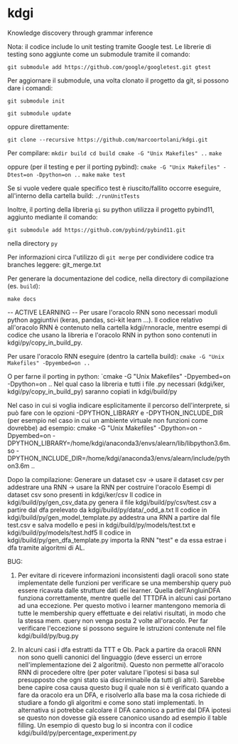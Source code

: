 # kdgi
Knowledge discovery through grammar inference

Nota: il codice include lo unit testing tramite Google test.
Le librerie di testing sono aggiunte come un submodule tramite il comando:

`git submodule add https://github.com/google/googletest.git gtest`

Per aggiornare il submodule, una volta clonato il progetto da git, si possono dare i comandi:

`git submodule init`

`git submodule update`

oppure direttamente:

`git clone --recursive https://github.com/marcoortolani/kdgi.git`

Per compilare:
`mkdir build cd build cmake -G "Unix Makefiles" ..`
`make`

oppure (per il testing e per il porting pybind):
`cmake -G "Unix Makefiles" -Dtest=on -Dpython=on ..`
`make`
`make test`

Se si vuole vedere quale specifico test è riuscito/fallito occorre eseguire, all'interno della cartella build:
`./runUnitTests`

Inoltre, il porting della libreria `gi` su python utilizza il progetto pybind11, aggiunto mediante il comando:

`git submodule add https://github.com/pybind/pybind11.git`

nella directory `py`

Per informazioni circa l'utilizzo di `git merge`  per condividere codice tra branches leggere:
git_merge.txt

Per generare la documentazione del codice, nella directory di compilazione (es. `build`):

`make docs`



-- ACTIVE LEARNING --
Per usare l'oracolo RNN sono necessari moduli python aggiuntivi (keras, pandas, sci-kit learn ...).
Il codice relativo all'oracolo RNN è contenuto nella cartella kdgi/rnnoracle, mentre esempi di codice che usano la libreria e l'oracolo RNN in python sono contenuti in  kdgi/py/copy_in_build_py.

Per usare l'oracolo RNN eseguire (dentro la cartella build):
`cmake -G "Unix Makefiles" -Dpyembed=on ..`

O per farne il porting in python:
`cmake -G "Unix Makefiles" -Dpyembed=on -Dpython=on ..
Nel qual caso la libreria e tutti i file .py necessari (kdgi/ker, kdgi/py/copy_in_build_py) saranno copiati in kdgi/build/py

Nel caso in cui si voglia indicare esplicitamente il percorso dell'interprete, si può fare con le opzioni  -DPYTHON_LIBRARY e -DPYTHON_INCLUDE_DIR (per esempio nel caso in cui un ambiente virtuale non funzioni come dovrebbe)
ad esempio:
cmake -G "Unix Makefiles" -Dpython=on -Dpyembed=on -DPYTHON_LIBRARY=/home/kdgi/anaconda3/envs/alearn/lib/libpython3.6m.so -DPYTHON_INCLUDE_DIR=/home/kdgi/anaconda3/envs/alearn/include/python3.6m ..

Dopo la compilazione:
Generare un dataset csv -> usare il dataset csv per addestrare una RNN -> usare la RNN per costruire l'oracolo
Esempi di dataset csv sono presenti in kdgi/ker/csv
Il codice in kdgi/build/py/gen_csv_data.py genera il file kdgi/build/py/csv/test.csv a partire dal  dfa prelevato da kdgi/build/py/data/_odd_a.txt
Il codice in kdgi/build/py/gen_model_template.py  addestra una RNN a partire dal file test.csv e salva modello e pesi in kdgi/build/py/models/test.txt e kdgi/build/py/models/test.hdf5
Il codice in kdgi/build/py/gen_dfa_template.py importa la RNN "test" e da essa estrae i dfa tramite algoritmi di AL.

BUG:

1) Per evitare di ricevere informazioni inconsistenti dagli oracoli sono state implementate delle funzioni per verificare se una membership query può essere ricavata dalle strutture dati dei learner.
Quella dell'AngluinDFA funziona correttamente, mentre quelle del TTTDFA in alcuni casi portano ad una eccezione.
Per questo motivo i learner mantengono memoria di tutte le membership query effettuate e dei relativi risultati, in modo che la stessa mem. query non venga posta 2 volte all'oracolo.
Per far verificare l'eccezione si possono seguire le istruzioni contenute nel file kdgi/build/py/bug.py

2) In alcuni casi i dfa estratti da TTT e Ob. Pack a partire da oracoli RNN non sono quelli canonici del linguaggio (deve esserci un errore nell'implementazione dei 2 algoritmi).
Questo non permette all'oracolo RNN di procedere oltre (per poter valutare l'ipotesi si basa sul presupposto che ogni stato sia discriminabile da tutti gli altri).
Sarebbe bene capire cosa causa questo bug il quale non si è verificato quando a fare da oracolo era un DFA, e risolverlo alla base ma la cosa richiede di studiare a fondo gli algoritmi e come sono stati implementati.
In alternativa si potrebbe calcolare il DFA canonico a partire dal DFA ipotesi se questo non dovesse già essere canonico usando ad esempio il table filling.
Un esempio di questo bug lo si incontra con il codice kdgi/build/py/percentage_experiment.py